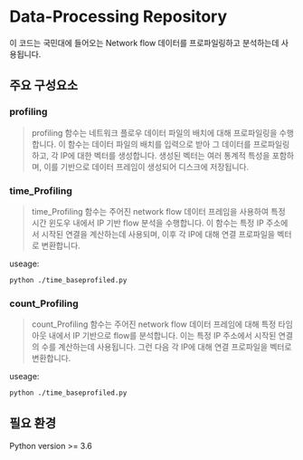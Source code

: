 # Data-Processing Repository

이 코드는 국민대에 들어오는 Network flow 데이터를 프로파일링하고 분석하는데 사용됩니다.

## 주요 구성요소

### profiling
> profiling 함수는 네트워크 플로우 데이터 파일의 배치에 대해 프로파일링을 수행합니다. 이 함수는 데이터 파일의 배치를 입력으로 받아 그 데이터를 프로파일링하고, 각 IP에 대한 벡터를 생성합니다. 생성된 벡터는 여러 통계적 특성을 포함하 
> 며, 이를 기반으로 데이터 프레임이 생성되어 디스크에 저장됩니다.


### time_Profiling
> time_Profiling 함수는 주어진 network flow 데이터 프레임을 사용하여 특정 시간 윈도우 내에서 IP 기반 flow 분석을 수행합니다. 이 함수는 특정 IP 주소에서 시작된 연결을 계산하는데 사용되며, 
> 이후 각 IP에 대해 연결 프로파일을 벡터로 변환합니다.

useage: 
``` bash
python ./time_baseprofiled.py
```

### count_Profiling
> count_Profiling 함수는 주어진 network flow 데이터 프레임에 대해 특정 타임아웃 내에서 IP 기반으로 flow를 분석합니다. 이는 특정 IP 주소에서 시작된 연결의 수를 계산하는데 사용됩니다. 그런 다음 각 IP에 대해 연결 프로파일을 
> 벡터로 변환합니다.

useage: 
``` bash
python ./time_baseprofiled.py
```

## 필요 환경
Python version >= 3.6

